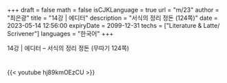 +++
draft = false
math = false
isCJKLanguage = true
url = "m/23"
author = "최은광"
title = "14강 | 에디터"
description = "서식의 정리 정돈 (124쪽)"
date = 2023-05-14 12:56:00
expiryDate = 2099-12-31
techs = ["Literature & Latte/ Scrivener"]
languages = "한국어"
+++

14강 | 에디터 – 서식의 정리 정돈 (무따기 124쪽)

<!--more--> 

#

{{< youtube hj89kmOEzCU >}}

#